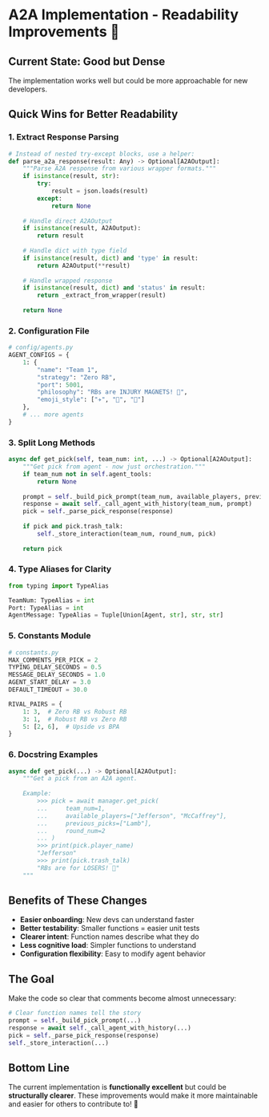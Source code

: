 # A2A Implementation - Readability Improvements 📖

## Current State: Good but Dense

The implementation works well but could be more approachable for new developers.

## Quick Wins for Better Readability

### 1. Extract Response Parsing
```python
# Instead of nested try-except blocks, use a helper:
def parse_a2a_response(result: Any) -> Optional[A2AOutput]:
    """Parse A2A response from various wrapper formats."""
    if isinstance(result, str):
        try:
            result = json.loads(result)
        except:
            return None
    
    # Handle direct A2AOutput
    if isinstance(result, A2AOutput):
        return result
    
    # Handle dict with type field
    if isinstance(result, dict) and 'type' in result:
        return A2AOutput(**result)
    
    # Handle wrapped response
    if isinstance(result, dict) and 'status' in result:
        return _extract_from_wrapper(result)
    
    return None
```

### 2. Configuration File
```python
# config/agents.py
AGENT_CONFIGS = {
    1: {
        "name": "Team 1",
        "strategy": "Zero RB", 
        "port": 5001,
        "philosophy": "RBs are INJURY MAGNETS! 🏥",
        "emoji_style": ["✈️", "💨", "🏥"]
    },
    # ... more agents
}
```

### 3. Split Long Methods
```python
async def get_pick(self, team_num: int, ...) -> Optional[A2AOutput]:
    """Get pick from agent - now just orchestration."""
    if team_num not in self.agent_tools:
        return None
    
    prompt = self._build_pick_prompt(team_num, available_players, previous_picks, round_num)
    response = await self._call_agent_with_history(team_num, prompt)
    pick = self._parse_pick_response(response)
    
    if pick and pick.trash_talk:
        self._store_interaction(team_num, round_num, pick)
    
    return pick
```

### 4. Type Aliases for Clarity
```python
from typing import TypeAlias

TeamNum: TypeAlias = int
Port: TypeAlias = int
AgentMessage: TypeAlias = Tuple[Union[Agent, str], str, str]
```

### 5. Constants Module
```python
# constants.py
MAX_COMMENTS_PER_PICK = 2
TYPING_DELAY_SECONDS = 0.5
MESSAGE_DELAY_SECONDS = 1.0
AGENT_START_DELAY = 3.0
DEFAULT_TIMEOUT = 30.0

RIVAL_PAIRS = {
    1: 3,  # Zero RB vs Robust RB
    3: 1,  # Robust RB vs Zero RB
    5: [2, 6],  # Upside vs BPA
}
```

### 6. Docstring Examples
```python
async def get_pick(...) -> Optional[A2AOutput]:
    """Get a pick from an A2A agent.
    
    Example:
        >>> pick = await manager.get_pick(
        ...     team_num=1, 
        ...     available_players=["Jefferson", "McCaffrey"],
        ...     previous_picks=["Lamb"],
        ...     round_num=2
        ... )
        >>> print(pick.player_name)
        "Jefferson"
        >>> print(pick.trash_talk)
        "RBs are for LOSERS! 💨"
    """
```

## Benefits of These Changes

- **Easier onboarding**: New devs can understand faster
- **Better testability**: Smaller functions = easier unit tests  
- **Clearer intent**: Function names describe what they do
- **Less cognitive load**: Simpler functions to understand
- **Configuration flexibility**: Easy to modify agent behavior

## The Goal

Make the code so clear that comments become almost unnecessary:
```python
# Clear function names tell the story
prompt = self._build_pick_prompt(...)
response = await self._call_agent_with_history(...)
pick = self._parse_pick_response(response)
self._store_interaction(...)
```

## Bottom Line

The current implementation is **functionally excellent** but could be **structurally clearer**. These improvements would make it more maintainable and easier for others to contribute to! 🚀 